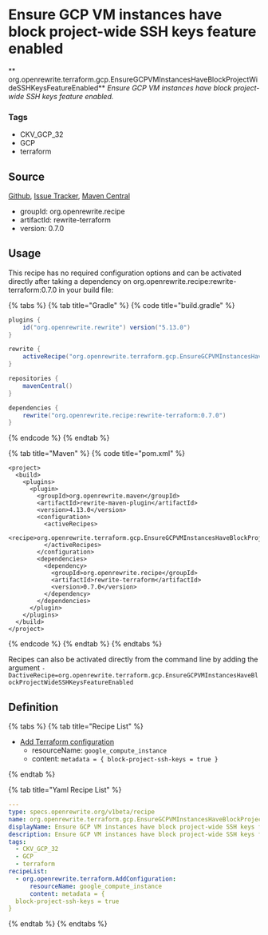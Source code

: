 # Ensure GCP VM instances have block project-wide SSH keys feature enabled

** org.openrewrite.terraform.gcp.EnsureGCPVMInstancesHaveBlockProjectWideSSHKeysFeatureEnabled**
_Ensure GCP VM instances have block project-wide SSH keys feature enabled._

### Tags

* CKV_GCP_32
* GCP
* terraform

## Source

[Github](https://github.com/openrewrite/rewrite-terraform), [Issue Tracker](https://github.com/openrewrite/rewrite-terraform/issues), [Maven Central](https://search.maven.org/artifact/org.openrewrite.recipe/rewrite-terraform/0.7.0/jar)

* groupId: org.openrewrite.recipe
* artifactId: rewrite-terraform
* version: 0.7.0


## Usage

This recipe has no required configuration options and can be activated directly after taking a dependency on org.openrewrite.recipe:rewrite-terraform:0.7.0 in your build file:

{% tabs %}
{% tab title="Gradle" %}
{% code title="build.gradle" %}
```groovy
plugins {
    id("org.openrewrite.rewrite") version("5.13.0")
}

rewrite {
    activeRecipe("org.openrewrite.terraform.gcp.EnsureGCPVMInstancesHaveBlockProjectWideSSHKeysFeatureEnabled")
}

repositories {
    mavenCentral()
}

dependencies {
    rewrite("org.openrewrite.recipe:rewrite-terraform:0.7.0")
}
```
{% endcode %}
{% endtab %}

{% tab title="Maven" %}
{% code title="pom.xml" %}
```markup
<project>
  <build>
    <plugins>
      <plugin>
        <groupId>org.openrewrite.maven</groupId>
        <artifactId>rewrite-maven-plugin</artifactId>
        <version>4.13.0</version>
        <configuration>
          <activeRecipes>
            <recipe>org.openrewrite.terraform.gcp.EnsureGCPVMInstancesHaveBlockProjectWideSSHKeysFeatureEnabled</recipe>
          </activeRecipes>
        </configuration>
        <dependencies>
          <dependency>
            <groupId>org.openrewrite.recipe</groupId>
            <artifactId>rewrite-terraform</artifactId>
            <version>0.7.0</version>
          </dependency>
        </dependencies>
      </plugin>
    </plugins>
  </build>
</project>
```
{% endcode %}
{% endtab %}
{% endtabs %}

Recipes can also be activated directly from the command line by adding the argument `-DactiveRecipe=org.openrewrite.terraform.gcp.EnsureGCPVMInstancesHaveBlockProjectWideSSHKeysFeatureEnabled`

## Definition

{% tabs %}
{% tab title="Recipe List" %}
* [Add Terraform configuration](../../terraform/addconfiguration.md)
  * resourceName: `google_compute_instance`
  * content: `metadata = {
  block-project-ssh-keys = true
}`

{% endtab %}

{% tab title="Yaml Recipe List" %}
```yaml
---
type: specs.openrewrite.org/v1beta/recipe
name: org.openrewrite.terraform.gcp.EnsureGCPVMInstancesHaveBlockProjectWideSSHKeysFeatureEnabled
displayName: Ensure GCP VM instances have block project-wide SSH keys feature enabled
description: Ensure GCP VM instances have block project-wide SSH keys feature enabled.
tags:
  - CKV_GCP_32
  - GCP
  - terraform
recipeList:
  - org.openrewrite.terraform.AddConfiguration:
      resourceName: google_compute_instance
      content: metadata = {
  block-project-ssh-keys = true
}

```
{% endtab %}
{% endtabs %}
